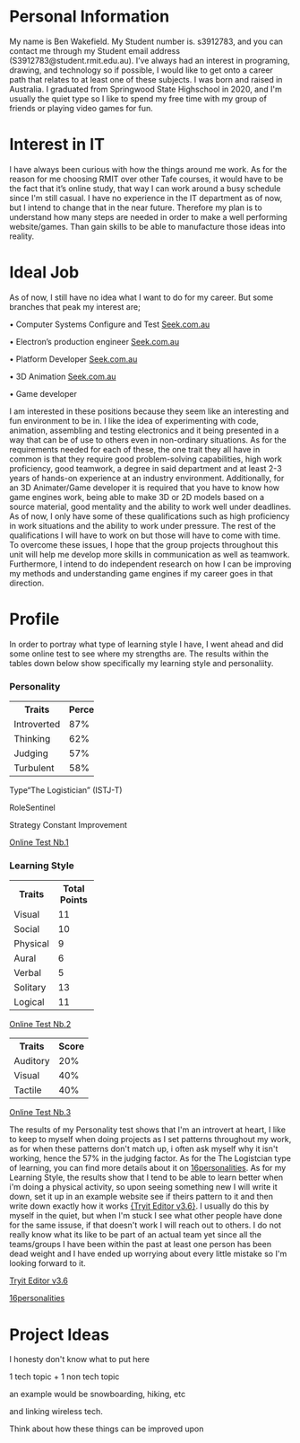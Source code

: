 <!doctype html>
<html>
<body>

<h1>Personal Information</h1>
<p>My name is Ben Wakefield. My Student number is. s3912783, and you can contact me through my Student email address (S3912783@student.rmit.edu.au).
I’ve always had an interest in programing, drawing, and technology so if possible, I would like to get onto a career path that relates to at least one of these subjects. I was born and raised in Australia. 
I graduated from Springwood State Highschool in 2020, and I'm usually the quiet type so I like to spend my free time with my group of friends or playing video games for fun.</p>

<h1>Interest in IT</h1>
<p>I have always been curious with how the things around me work. As for the reason for me choosing RMIT over other Tafe courses, it would have to be the fact that it’s online study, that way I can work around a busy schedule since I'm still casual. I have no experience in the IT department as of now, but I intend to change that in the near future. Therefore my plan is to understand how many steps are needed in order to make a well performing website/games. Than gain skills to be able to manufacture those ideas into reality.</p>

<h1>Ideal Job</h1>
<p>As of now, I still have no idea what I want to do for my career. But some branches that peak my interest are;</p>
<p>•	Computer Systems Configure and Test
<a href="https://www.seek.com.au/job/52531566?type=promoted#searchRequestToken=9f8832fd-c94f-4e02-9891-bf28722b0595">Seek.com.au</a></p>
<p>•	Electron’s production engineer 
<a href="https://www.seek.com.au/job/52500325?type=standard#searchRequestToken=82b12d87-2498-4ed0-97e1-b30600aee2d7">Seek.com.au</a></p>
<p>•	Platform Developer
<a href="https://www.seek.com.au/job/52356347?type=standout#searchRequestToken=1fc6d478-638b-448e-84dd-fc8979b774c5">Seek.com.au</a></p>
<p>•	3D Animation 
<a href="https://www.seek.com.au/job/52500335?type=promoted#searchRequestToken=f376626f-69e5-471b-b537-edf57daba2e2">Seek.com.au</a></p>
<p>•	Game developer</p>
      
<p>I am interested in these positions because they seem like an interesting and fun environment to be in. I like the idea of experimenting with code, animation, assembling and testing electronics and it being presented in a way that can be of use to others even in non-ordinary situations.
As for the requirements needed for each of these, the one trait they all have in common is that they require good problem-solving capabilities, high work proficiency, good teamwork, a degree in said department and at least 2-3 years of hands-on experience at an industry environment. Additionally, for an 3D Animater/Game developer it is required that you have to know how game engines work, being able to make 3D or 2D models based on a source material, good mentality and the ability to work well under deadlines.
As of now, I only have some of these qualifications such as high proficiency in work situations and the ability to work under pressure. The rest of the qualifications I will have to work on but those will have to come with time. 
To overcome these issues, I hope that the group projects throughout this unit will help me develop more skills in communication as well as teamwork. Furthermore, I intend to do independent research on how I can be improving my methods and understanding game engines if my career goes in that direction.</p>
      
<h1>Profile</h1>
<p>In order to portray what type of learning style I have, I went ahead and did some online test to see where my strengths are. The results within the tables down below show specifically my learning style and personaliity.</p>
      
<p>
      <h3>Personality</h3>
    <table style="width:30%">
      <tr>
          <th>Traits</th>
          <th>Percentage</th>
      </tr>
      <tr>
          <td>Introverted</td>
          <td>87%</td>
      </tr>
      <tr>
          <td>Thinking</td>
          <td>62%</td>
      </tr>
      <tr>
           <td>Judging</td>
           <td>57%</td>
      </tr>       <tr>
        <td>Turbulent</td>       
        <td>58%</td>
      </tr>
</table></p>
<p>Type“The Logistician” (ISTJ-T)</p>
<p>RoleSentinel</p>
<p>Strategy Constant Improvement</p>
  <p><a href="https://www.16personalities.com">Online Test Nb.1</a></p>
    <h3>Learning Style</h3>
<p><table style="width:30%">
    <tr>
      <th>Traits</th>
      <th>Total Points</th>
    </tr>
    <tr>
      <td>Visual</td>
      <td>11</td>
    </tr>
    <tr>
      <td>Social</td>
      <td>10</td>
    </tr>
    <tr>
      <td>Physical</td>
      <td>9</td>
    </tr>
    <tr>
      <td>Aural</td>
      <td>6</td>
    </tr>
    <tr>
      <td>Verbal</td>
      <td>5</td>
    </tr>
    <tr>
      <td>Solitary</td>
      <td>13</td>
    </tr>
    <tr>
      <td>Logical</td>
      <td>11</td>
    </tr>
  </table></p>
<p><a href="https://vark-learn.com/the-vark-questionnaire/">Online Test Nb.2</a></p>                
                 
 <table style="width:30%">
      <tr>
          <th>Traits</th>
          <th>Score</th>
      </tr>
      <tr>
          <td>Auditory</td>
          <td>20%</td>
      </tr>
      <tr>
          <td>Visual</td>
          <td>40%</td>
      </tr>   
      <tr>
            <td>Tactile</td>
          <td>40%</td>
      </tr>
  </table></p>
<p><a href="http://www.educationplanner.org/students/self-assessments/learning-styles-quiz.shtml">Online Test Nb.3</a></p>

<p>The results of my Personality test shows that I'm an introvert at heart, I like to keep to myself when doing projects as I set patterns throughout my work, as for when these patterns don't match up, i often ask myself why it isn't working, hence the 57% in the judging factor. As for the The Logistcian type of learning, you can find more details about it on <a href="https://www.16personalities.com/istj-personality">16personalities</a>. As for my Learning Style, the results show that I tend to be able to learn better when i'm doing a physical activity, so upon seeing something new I will write it down, set it up in an example website see if theirs pattern to it and then write down exactly how it works <a href="https://www.w3schools.com/html/tryit.asp?filename=tryhtml_table">{Tryit Editor v3.6}</a>. I usually do this by myself in the quiet, but when I'm stuck I see what other people have done for the same issuse, if that doesn't work I will reach out to others. I do not really know what its like to be part of an actual team yet since all the teams/groups I have been within the past at least one person has been dead weight and I have ended up worrying about every little mistake so I'm looking forward to it. </p>

<p><a href="https://www.w3schools.com/html/tryit.asp?filename=tryhtml_table">Tryit Editor v3.6</a></p>
<a href="https://www.16personalities.com/istj-personality">16personalities</a>

<h1>Project Ideas</h1>
<p>I honesty don't know what to put here</p>
<p>1 tech topic + 1 non tech topic</p>
<p>an example would be snowboarding, hiking, etc</p>
<p>and linking wireless tech. </p>
<p>Think about how these things can be improved upon </p>


</body>
</html>
